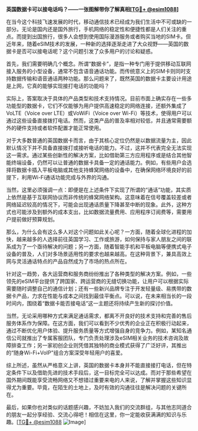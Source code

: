 **英国数据卡可以接电话吗？——一张图解带你了解真相[[TG💪+ @esim1088](https://t.me/s/esim1088)]**

在当今这个科技飞速发展的时代，移动通信技术已经成为我们生活中不可或缺的一部分。无论是国内还是国外旅行，手机网络的稳定性和便捷性都是人们关注的重点。而提到出国旅行，很多人会想到使用国际漫游服务或者购买当地的SIM卡。但近年来，随着eSIM技术的发展，一种新的选择逐渐走进了大众视野——英国的数据卡是否可以接电话呢？这个问题引发了众多用户的讨论和疑惑。

首先，我们需要明确几个概念。所谓“数据卡”，是指一种专门用于提供移动互联网接入服务的小型设备，通常不包含语音通话功能。而传统意义上的SIM卡则同时支持数据传输和语音通话两种功能。那么问题来了，既然英国的数据卡主要设计用途是上网，它真的能够实现接打电话的功能吗？

实际上，答案取决于具体的产品类型和技术支持情况。目前市面上确实存在一些多功能型的数据卡，它们不仅能够为用户提供高速稳定的网络连接，还额外集成了VoLTE（Voice over LTE）或VoWiFi（Voice over Wi-Fi）等技术，使得用户可以通过这些设备直接拨打电话。然而，这类产品的普及率相对较低，并且通常需要额外的硬件支持或者软件配置才能正常使用。

对于大多数普通的英国数据卡而言，由于其核心定位仍然是以数据流量为主，因此默认情况下并不具备直接拨打或接听电话的能力。不过，这并不代表完全无法实现这一需求。通过某些创新性的解决方案，比如借助第三方应用程序或是结合其他智能终端设备，仍然可以让普通的数据卡具备一定的通话能力。例如，有些用户会选择将数据卡插入平板电脑或其他支持蜂窝网络的设备中，在确保网络环境良好的前提下，利用Wi-Fi通话功能完成与外界的沟通。

当然，这里必须强调一点：即便是在上述条件下实现了所谓的“通话”功能，其实质上依然是基于互联网协议而非传统的蜂窝网络架构。这意味着在信号覆盖较差或者网络延迟较高的情况下，可能会出现通话质量下降甚至中断的现象。此外，这种方式也可能涉及到额外的成本支出，比如数据流量费用、应用程序订阅费等，需要用户提前做好预算规划。

那么，为什么会有这么多人对这个问题如此关心呢？一方面，随着全球化进程的加快，越来越多的人选择前往英国学习、工作或旅游，如何保持与家人朋友之间的联系成为了一个亟待解决的问题；另一方面，随着智能手机和平板电脑等便携式电子设备的普及，人们对多场景适用性的要求也越来越高。在这种背景下，兼具高效上网与灵活通话特点的产品自然成为了市场的热点所在。

针对这一趋势，各大运营商和服务商纷纷推出了各种类型的解决方案。例如，一些领先的eSIM平台提供了跨国家、跨运营商的无缝切换功能，让用户可以根据实际需要随时调整自己的通信计划；还有一些新兴品牌专注于开发轻量级、易携带的数据卡产品，力求在性能与成本之间找到最佳平衡点。可以说，在未来相当长的一段时间内，围绕着“数据卡能否接电话”这一主题还将持续产生新的探讨价值。

当然，无论采用哪种方式来满足通话需求，都离不开良好的技术支持和完善的售后服务体系作为保障。在这方面，我们可以看到不少优秀的企业正在积极行动起来，通过不断优化用户体验、提升服务质量等方式增强自身的竞争力。例如，某知名通信公司就推出了专属客服团队，专门负责处理涉及eSIM相关业务的技术咨询及故障排查工作；另一家初创企业则凭借其独特的商业模式获得了广泛好评，其推出的“随身Wi-Fi+VoIP”组合方案深受年轻用户的喜爱。

综上所述，虽然从严格意义上讲，英国的数据卡本身并不能直接接打电话，但在特定条件下以及借助先进的技术手段后，这一目标完全可以达成。而对于那些希望在国外期间既能享受流畅网络又不想错过重要来电的人来说，了解并掌握这些知识显得尤为重要。毕竟，在陌生的土地上，及时有效的沟通往往是解决问题的关键所在。

最后，如果你也对类似的话题感兴趣，不妨加入我们的交流群组，与其他志同道合的朋友一起分享经验、交流心得吧！相信在这里，你一定能收获满满的知识与乐趣。[[TG💪+ @esim1088](https://t.me/s/esim1088) ![Image](https://i.postimg.cc/4NQfJmqS/Snipaste-2025-05-13-00-14-12.png)]